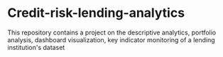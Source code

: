 # Credit-risk-lending-analytics
This repository contains a project on the descriptive analytics, portfolio analysis, dashboard visualization, key indicator monitoring of a lending institution's dataset
